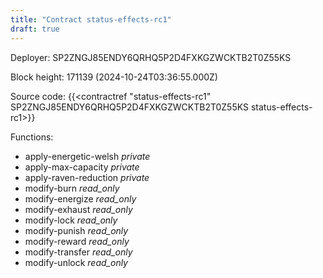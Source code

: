 ```yaml
---
title: "Contract status-effects-rc1"
draft: true
---
```

Deployer: SP2ZNGJ85ENDY6QRHQ5P2D4FXKGZWCKTB2T0Z55KS


 



Block height: 171139 (2024-10-24T03:36:55.000Z)

Source code: {{<contractref "status-effects-rc1" SP2ZNGJ85ENDY6QRHQ5P2D4FXKGZWCKTB2T0Z55KS status-effects-rc1>}}

Functions:

* apply-energetic-welsh _private_
* apply-max-capacity _private_
* apply-raven-reduction _private_
* modify-burn _read_only_
* modify-energize _read_only_
* modify-exhaust _read_only_
* modify-lock _read_only_
* modify-punish _read_only_
* modify-reward _read_only_
* modify-transfer _read_only_
* modify-unlock _read_only_
